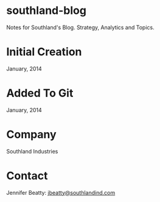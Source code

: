 southland-blog
==============

Notes for Southland's Blog. Strategy, Analytics and Topics.

Initial Creation
================

January, 2014

Added To Git
============

January, 2014

Company
=======

Southland Industries

Contact
=======

Jennifer Beatty: jbeatty@southlandind.com
